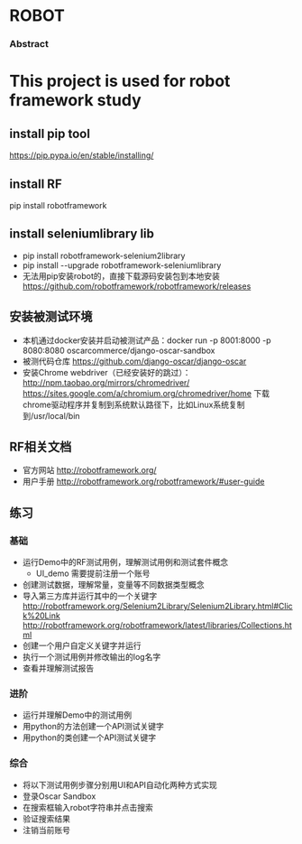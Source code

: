 ROBOT 
=====================

### Abstract
This project is used for robot framework study
=============
## install pip tool
 https://pip.pypa.io/en/stable/installing/
## install RF
pip install robotframework
## install seleniumlibrary lib
- pip install robotframework-selenium2library
- pip install --upgrade robotframework-seleniumlibrary
- 无法用pip安装robot的，直接下载源码安装包到本地安装 https://github.com/robotframework/robotframework/releases

## 安装被测试环境
- 本机通过docker安装并启动被测试产品：docker run -p 8001:8000 -p 8080:8080 oscarcommerce/django-oscar-sandbox
- 被测代码仓库  https://github.com/django-oscar/django-oscar
- 安装Chrome webdriver（已经安装好的跳过）：
 http://npm.taobao.org/mirrors/chromedriver/
 https://sites.google.com/a/chromium.org/chromedriver/home
 下载chrome驱动程序并复制到系统默认路径下，比如Linux系统复制到/usr/local/bin

## RF相关文档
- 官方网站 http://robotframework.org/
- 用户手册 http://robotframework.org/robotframework/#user-guide
 
## 练习
### 基础
- 运行Demo中的RF测试用例，理解测试用例和测试套件概念
    - UI_demo 需要提前注册一个账号
- 创建测试数据，理解常量，变量等不同数据类型概念
- 导入第三方库并运行其中的一个关键字
  http://robotframework.org/Selenium2Library/Selenium2Library.html#Click%20Link
  http://robotframework.org/robotframework/latest/libraries/Collections.html
- 创建一个用户自定义关键字并运行
- 执行一个测试用例并修改输出的log名字
- 查看并理解测试报告


### 进阶
- 运行并理解Demo中的测试用例
- 用python的方法创建一个API测试关键字
- 用python的类创建一个API测试关键字

### 综合
- 将以下测试用例步骤分别用UI和API自动化两种方式实现
- 登录Oscar Sandbox
- 在搜索框输入robot字符串并点击搜索
- 验证搜索结果
- 注销当前账号
